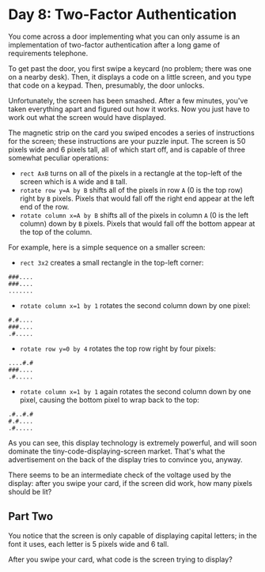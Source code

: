 # Day 8: Two-Factor Authentication

You come across a door implementing what you can only assume is an
implementation of two-factor authentication after a long game of requirements
telephone.

To get past the door, you first swipe a keycard (no problem; there was one on a
nearby desk). Then, it displays a code on a little screen, and you type that
code on a keypad. Then, presumably, the door unlocks.

Unfortunately, the screen has been smashed. After a few minutes, you've taken
everything apart and figured out how it works. Now you just have to work out
what the screen would have displayed.

The magnetic strip on the card you swiped encodes a series of instructions for
the screen; these instructions are your puzzle input. The screen is 50 pixels
wide and 6 pixels tall, all of which start off, and is capable of three somewhat
peculiar operations:

* `rect AxB` turns on all of the pixels in a rectangle at the top-left of the
  screen which is `A` wide and `B` tall.
* `rotate row y=A by B` shifts all of the pixels in row `A` (0 is the top row)
  right by `B` pixels. Pixels that would fall off the right end appear at the
  left end of the row.
* `rotate column x=A by B` shifts all of the pixels in column `A` (0 is the left
  column) down by `B` pixels. Pixels that would fall off the bottom appear at
  the top of the column.

For example, here is a simple sequence on a smaller screen:

* `rect 3x2` creates a small rectangle in the top-left corner:

```
###....
###....
.......
```

* `rotate column x=1 by 1` rotates the second column down by one pixel:

```
#.#....
###....
.#.....
```

* `rotate row y=0 by 4` rotates the top row right by four pixels:

```
....#.#
###....
.#.....
```

* `rotate column x=1 by 1` again rotates the second column down by one pixel,
  causing the bottom pixel to wrap back to the top:

```
.#..#.#
#.#....
.#.....
```

As you can see, this display technology is extremely powerful, and will soon
dominate the tiny-code-displaying-screen market. That's what the advertisement
on the back of the display tries to convince you, anyway.

There seems to be an intermediate check of the voltage used by the display:
after you swipe your card, if the screen did work, how many pixels should be lit?

## Part Two

You notice that the screen is only capable of displaying capital letters; in
the font it uses, each letter is 5 pixels wide and 6 tall.

After you swipe your card, what code is the screen trying to display?
